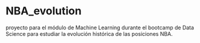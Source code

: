 # NBA_evolution
proyecto para el módulo de Machine Learning durante el bootcamp de Data Science para estudiar la evolución histórica de las posiciones NBA.

